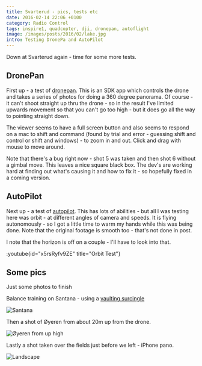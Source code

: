 ```yaml
---
title: Svarterud - pics, tests etc
date: 2016-02-14 22:06 +0100
category: Radio Control
tags: inspire1, quadcopter, dji, dronepan, autoflight
image: /images/posts/2016/02/lake.jpg
intro: Testing DronePa and AutoPilot
---
```


Down at Svarterud again - time for some more tests.

## DronePan

First up - a test of [dronepan](http://www.dronepan.com/). This is an SDK app which controls the drone and takes a series of photos for doing a 360 degree panorama. Of course - it can't shoot straight up thru the drone - so in the result I've limited upwards movement so that you can't go too high - but it does go all the way to pointing straight down.

The viewer seems to have a full screen button and also seems to respond on a mac to shift and command (found by trial and error - guessing shift and control or shift and windows) - to zoom in and out. Click and drag with mouse to move around.

Note that there's a bug right now - shot 5 was taken and then shot 6 without a gimbal move. This leaves a nice square black box. The dev's are working hard at finding out what's causing it and how to fix it - so hopefully fixed in a coming version.

## AutoPilot

Next up - a test of [autopilot](http://autoflightlogic.com/autopilot). This has lots of abilities - but all I was testing here was orbit - at different angles of camera and speeds. It is flying autonomously - so I got a little time to warm my hands while this was being done. Note that the original footage is smooth too - that's not done in post.

I note that the horizon is off on a couple - I'll have to look into that.

:youtube{id="x5rsRyfv9ZE" title="Orbit Test"}

## Some pics

Just some photos to finish

Balance training on Santana - using a [vaulting surcingle](https://www.google.nl/search?tbm=isch&q=vaulting+surcingle)

![Santana](/images/posts/2016/02/santana.jpg)

Then a shot of Øyeren from about 20m up from the drone.

![Øyeren from up high](/images/posts/2016/02/lake.jpg)

Lastly a shot taken over the fields just before we left - iPhone pano.

![Landscape](/images/posts/2016/02/landscape.jpg)
